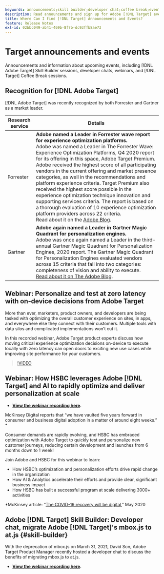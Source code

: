 ```yaml
---
keywords: announcements;skill builder;developer chat;coffee break;events;forrester;gartner;webinar
description: Read announcements and sign up for Adobe [!DNL Target] events, including Skill Builder sessions, developer and product manager chats, webinars, and more.
title: Where Can I find [!DNL Target] Announcements and Events?
feature: Release Notes
exl-id: 02bbc049-ab41-469b-8f7b-dc93ffb8ae73
---
```

# Target announcements and events

Announcements and information about upcoming events, including [!DNL Adobe Target] Skill Builder sessions, developer chats, webinars, and [!DNL Target] Coffee Break sessions.

## Recognition for [!DNL Adobe Target]

[!DNL Adobe Target] was recently recognized by both Forrester and Gartner as a market leader.

|Research service|Details|
| --- | --- |
|Forrester|**Adobe named a Leader in Forrester wave report for experience optimization platforms.**<br>Adobe was named a Leader in The Forrester Wave: Experience Optimization Platforms, Q4 2020 report for its offering in this space, Adobe Target Premium. Adobe received the highest score of all participating vendors in the current offering and market presence categories, as well in the recommendations and platform experience criteria. Target Premium also received the highest score possible in the experience optimization technique innovation and supporting services criteria. The report is based on a thorough evaluation of 10 experience optimization platform providers across 22 criteria.<br>Read about it on the [Adobe Blog](https://blog.adobe.com/en/2020/11/24/adobe-named-leader-in-forrester-wave-report-experience-optimization-platforms.html).|
|Gartner|**Adobe again named a Leader in Gartner Magic Quadrant for personalization engines.**<br>Adobe was once again named a Leader in the third-annual Gartner Magic Quadrant for Personalization Engines, 2020 report. The Gartner Magic Quadrant for Personalization Engines evaluated vendors across 15 criteria that fall into two categories: completeness of vision and ability to execute.<br>[Read about it on The Adobe Blog](https://theblog.adobe.com/adobe-again-named-leader-in-gartner-magic-quadrant-for-personalization-engines/).|

## Webinar: Personalize and test at zero latency with on-device decisions from Adobe Target

More than ever, marketers, product owners, and developers are being tasked with optimizing the overall customer experience on sites, in apps, and everywhere else they connect with their customers. Multiple tools with data silos and complicated implementations won’t cut it.

In this recorded webinar, Adobe Target product experts discuss how moving critical experience optimization decisions on-device to execute locally with zero latency can open doors to exciting new use cases while improving site performance for your customers.

>[!VIDEO](https://video.tv.adobe.com/v/328148)

## Webinar: How HSBC leverages Adobe [!DNL Target] and AI to rapidly optimize and deliver personalization at scale

* **[View the webinar recording here](https://seminars.adobeconnect.com/ps4ozlg7qfdy/?proto=true).**

McKinsey Digital reports that “we have vaulted five years forward in consumer and business digital adoption in a matter of around eight weeks.” *

Consumer demands are rapidly evolving, and HSBC has embraced optimization with Adobe Target to quickly test and personalize new customer journeys, reducing certain development and launches from 6 months down to 1 week!

Join Adobe and HSBC for this webinar to learn:

* How HSBC’s optimization and personalization efforts drive rapid change in the organization
* How AI & Analytics accelerate their efforts and provide clear, significant business impact
* How HSBC has built a successful program at scale delivering 3000+ activities

*McKinsey article: “[The COVID-19 recovery will be digital](https://www.mckinsey.com/business-functions/mckinsey-digital/our-insights/the-covid-19-recovery-will-be-digital-a-plan-for-the-first-90-days#),” May 2020

## Adobe [!DNL Target] Skill Builder: Developer chat, migrate Adobe [!DNL Target]'s mbox.js to at.js {#skill-builder}

With the deprecation of mbox.js on March 31, 2021, David Son, Adobe Target Product Manager recently hosted a developer chat to discuss the benefits of migrating mbox.js to at.js. 

* **[View the webinar recording here](https://seminars.adobeconnect.com/ptdo6mfo6qn6/?proto=true).**
